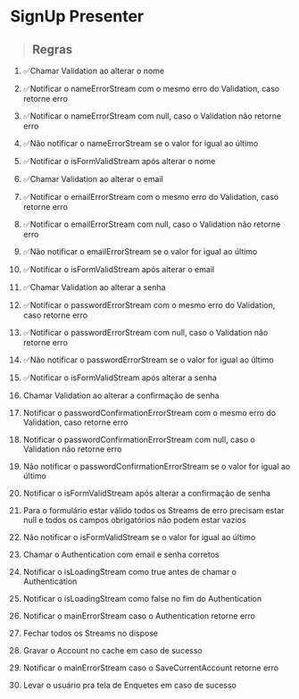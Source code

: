 # SignUp Presenter

> ## Regras
1. ✅Chamar Validation ao alterar o nome
2. ✅Notificar o nameErrorStream com o mesmo erro do Validation, caso retorne erro
3. ✅Notificar o nameErrorStream com null, caso o Validation não retorne erro
4. ✅Não notificar o nameErrorStream se o valor for igual ao último
5. ✅Notificar o isFormValidStream após alterar o nome

6. ✅Chamar Validation ao alterar o email
7. ✅Notificar o emailErrorStream com o mesmo erro do Validation, caso retorne erro
8. ✅Notificar o emailErrorStream com null, caso o Validation não retorne erro
9. ✅Não notificar o emailErrorStream se o valor for igual ao último
10. ✅Notificar o isFormValidStream após alterar o email

11. ✅Chamar Validation ao alterar a senha
12. ✅Notificar o passwordErrorStream com o mesmo erro do Validation, caso retorne erro
13. ✅Notificar o passwordErrorStream com null, caso o Validation não retorne erro
14. ✅Não notificar o passwordErrorStream se o valor for igual ao último
15. ✅Notificar o isFormValidStream após alterar a senha

16. Chamar Validation ao alterar a confirmação de senha
17. Notificar o passwordConfirmationErrorStream com o mesmo erro do Validation, caso retorne erro
18. Notificar o passwordConfirmationErrorStream com null, caso o Validation não retorne erro
19. Não notificar o passwordConfirmationErrorStream se o valor for igual ao último
20. Notificar o isFormValidStream após alterar a confirmação de senha

21. Para o formulário estar válido todos os Streams de erro precisam estar null e todos os campos obrigatórios não podem estar vazios
22. Não notificar o isFormValidStream se o valor for igual ao último
23. Chamar o Authentication com email e senha corretos
24. Notificar o isLoadingStream como true antes de chamar o Authentication
25. Notificar o isLoadingStream como false no fim do Authentication
26. Notificar o mainErrorStream caso o Authentication retorne erro
27. Fechar todos os Streams no dispose
28. Gravar o Account no cache em caso de sucesso
29. Notificar o mainErrorStream caso o SaveCurrentAccount retorne erro
30. Levar o usuário pra tela de Enquetes em caso de sucesso